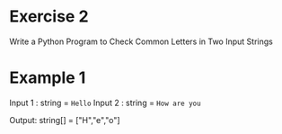 # Exercise 2

Write a Python Program to Check Common Letters in Two Input Strings

# Example 1

Input 1 : string = `Hello`
Input 2 : string = `How are you`

Output: string[] = ["H","e","o"]
